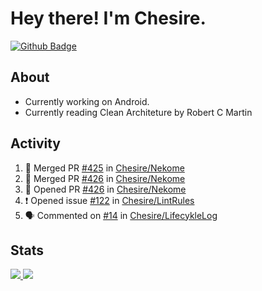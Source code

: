 # Hey there! I'm Chesire.

[![Github Badge](https://img.shields.io/badge/-Github-000?style=flat-square&logo=Github&logoColor=white&link=https://github.com/chesire)](https://github.com/chesire)

## About

<!-- Uses https://github.com/Chesire/natemoo-re -->
* Currently working on Android.
* Currently reading Clean Architeture by Robert C Martin
<!--
* Currently listening to: 
<a href="https://natemoo-re-iirbxe7wf.vercel.app/now-playing?open">
    <img src="https://natemoo-re-iirbxe7wf.vercel.app/now-playing" width="256" height="64" alt="Now Playing">
</a>  
-->

## Activity

<!-- Uses https://github.com/jamesgeorge007/github-activity-readme -->
<!--START_SECTION:activity-->
1. 🎉 Merged PR [#425](https://github.com/Chesire/Nekome/pull/425) in [Chesire/Nekome](https://github.com/Chesire/Nekome)
2. 🎉 Merged PR [#426](https://github.com/Chesire/Nekome/pull/426) in [Chesire/Nekome](https://github.com/Chesire/Nekome)
3. 💪 Opened PR [#426](https://github.com/Chesire/Nekome/pull/426) in [Chesire/Nekome](https://github.com/Chesire/Nekome)
4. ❗️ Opened issue [#122](https://github.com/Chesire/LintRules/issues/122) in [Chesire/LintRules](https://github.com/Chesire/LintRules)
5. 🗣 Commented on [#14](https://github.com/Chesire/LifecykleLog/issues/14) in [Chesire/LifecykleLog](https://github.com/Chesire/LifecykleLog)
<!--END_SECTION:activity-->

## Stats

<a href="https://github-readme-stats.vercel.app/api/top-langs/?username=chesire&theme=tokyonight">
    <img src="https://github-readme-stats.vercel.app/api/top-langs/?username=chesire&layout=compact&theme=tokyonight" >
</a>
<a href="https://github-readme-stats.vercel.app/api?username=chesire&show_icons=true&theme=tokyonight">
    <img src="https://github-readme-stats.vercel.app/api?username=chesire&show_icons=true&theme=tokyonight" >
</a>  
